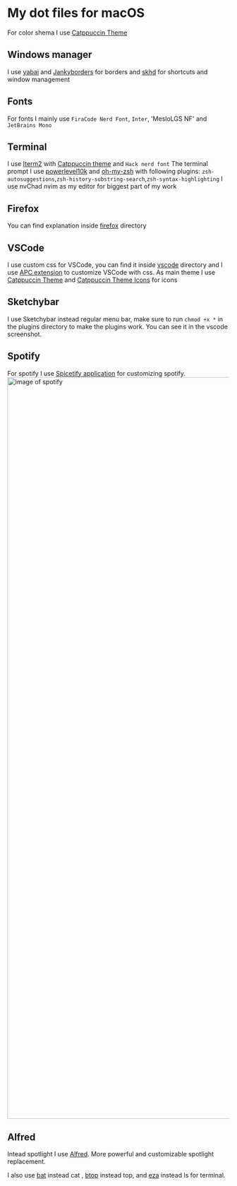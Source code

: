 # My dot files for macOS
For color shema I use [Catppuccin Theme](https://github.com/catppuccin)

## Windows manager 
I use [yabai](https://github.com/koekeishiya/yabai) and [Jankyborders](https://github.com/FelixKratz/JankyBorders) for borders and [skhd](https://github.com/koekeishiya/skhd) for shortcuts and window management

## Fonts
For fonts I mainly use `FiraCode Nerd Font`, `Inter`, 'MesloLGS NF' and `JetBrains Mono`

## Terminal
I use [Iterm2](https://iterm2.com/) with [Catppuccin theme](https://github.com/catppuccin/iterm) and `Hack nerd font`
The terminal prompt I use [powerlevel10k](https://github.com/romkatv/powerlevel10k) and [oh-my-zsh](https://ohmyz.sh/) with following plugins: `zsh-autosuggestions`,`zsh-history-substring-search`,`zsh-syntax-highlighting` 
I use nvChad nvim as my editor for biggest part of my work
## Firefox
You can find explanation inside [firefox](./firefox) directory

## VSCode
I use custom css for VSCode, you can find it inside [vscode](./vscode) directory and I use [APC extension](https://marketplace.visualstudio.com/items?itemName=drcika.apc-extension) to customize VSCode with css.
As main theme I use [Catppuccin Theme](https://marketplace.visualstudio.com/items?itemName=Catppuccin.CatppuccinVS) and [Catppuccin Theme Icons](https://marketplace.visualstudio.com/items?itemName=Catppuccin.catppuccin-vsc-icons) for icons

## Sketchybar
I use Sketchybar instead regular menu bar, make sure to run `chmod +x *` in the plugins directory to make the plugins work. You can see it in the vscode screenshot.

## Spotify 
For spotify I use [Spicetify application](https://spicetify.app/) for customizing spotify.
<img width="1680" alt="image of spotify" src="https://i.ibb.co/pbL8dzL/Screenshot-2023-11-29-at-17-47-01.png">
## Alfred
Intead spotlight I use [Alfred](https://www.alfredapp.com/). More powerful and customizable spotlight replacement.


I also use [bat](https://github.com/sharkdp/bat) instead cat , [btop](https://github.com/aristocratos/btop) instead top, and [eza](https://github.com/eza-community/eza) instead ls for terminal.


